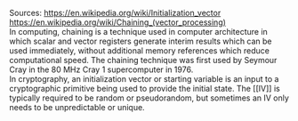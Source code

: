 Sources:
https://en.wikipedia.org/wiki/Initialization_vector
https://en.wikipedia.org/wiki/Chaining_(vector_processing)
\
In computing, chaining is a technique used in computer architecture in which scalar and vector registers generate interim results which can be used immediately, without additional memory references which reduce computational speed. The chaining technique was first used by Seymour Cray in the 80 MHz Cray 1 supercomputer in 1976.
\
In cryptography, an initialization vector or starting variable is an input to a cryptographic primitive being used to provide the initial state. The [[IV]] is typically required to be random or pseudorandom, but sometimes an IV only needs to be unpredictable or unique.
